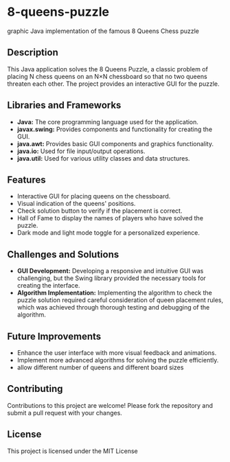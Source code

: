 # 8-queens-puzzle
graphic Java implementation of the famous 8 Queens Chess puzzle 

## Description
This Java application solves the 8 Queens Puzzle, a classic problem of placing N chess queens on an N×N chessboard so that no two queens threaten each other. The project provides an interactive GUI for the puzzle.

## Libraries and Frameworks

- **Java:** The core programming language used for the application.
- **javax.swing:** Provides components and functionality for creating the GUI.
- **java.awt:** Provides basic GUI components and graphics functionality.
- **java.io:** Used for file input/output operations.
- **java.util:** Used for various utility classes and data structures.

## Features
- Interactive GUI for placing queens on the chessboard.
- Visual indication of the queens' positions.
- Check solution button to verify if the placement is correct.
- Hall of Fame to display the names of players who have solved the puzzle.
- Dark mode and light mode toggle for a personalized experience.

## Challenges and Solutions
- **GUI Development:** Developing a responsive and intuitive GUI was challenging, but the Swing library provided the necessary tools for creating the interface.
- **Algorithm Implementation:** Implementing the algorithm to check the puzzle solution required careful consideration of queen placement rules, which was achieved through thorough testing and debugging of the algorithm.

## Future Improvements
- Enhance the user interface with more visual feedback and animations.
- Implement more advanced algorithms for solving the puzzle efficiently.
- allow different number of queens and different board sizes
  
## Contributing
Contributions to this project are welcome! Please fork the repository and submit a pull request with your changes.

## License
This project is licensed under the MIT License 
